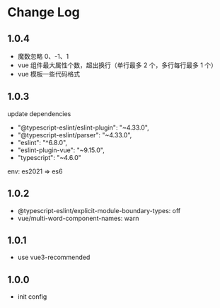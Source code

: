 # Change Log

## 1.0.4

- 魔数忽略 0、-1、1
- vue 组件最大属性个数，超出换行（单行最多 2 个，多行每行最多 1 个）
- vue 模板一些代码格式

## 1.0.3

update dependencies
- "@typescript-eslint/eslint-plugin": "~4.33.0",
- "@typescript-eslint/parser": "~4.33.0",
- "eslint": "^6.8.0",
- "eslint-plugin-vue": "~9.15.0",
- "typescript": "~4.6.0"

env: es2021 => es6

## 1.0.2

- @typescript-eslint/explicit-module-boundary-types: off
- vue/multi-word-component-names: warn

## 1.0.1

- use vue3-recommended

## 1.0.0

- init config
